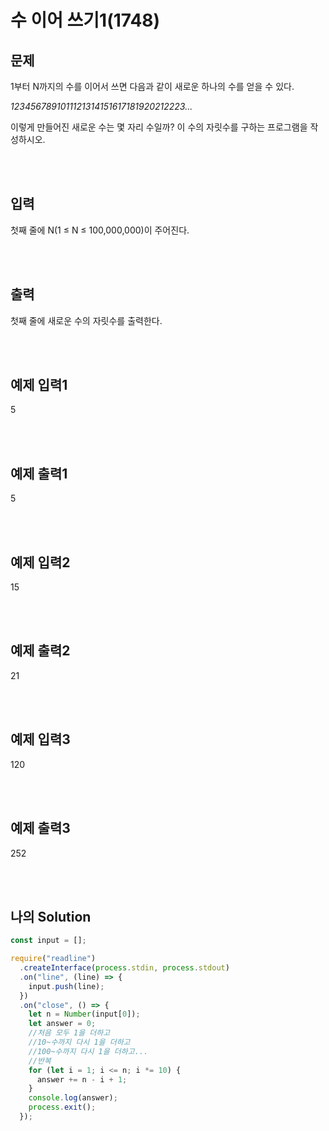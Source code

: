 # 수 이어 쓰기1(1748)

## 문제

1부터 N까지의 수를 이어서 쓰면 다음과 같이 새로운 하나의 수를 얻을 수 있다.

_1234567891011121314151617181920212223..._

이렇게 만들어진 새로운 수는 몇 자리 수일까? 이 수의 자릿수를 구하는 프로그램을 작성하시오.

<br/>
<br/>

## 입력

첫째 줄에 N(1 ≤ N ≤ 100,000,000)이 주어진다.

<br/>
<br/>

## 출력

첫째 줄에 새로운 수의 자릿수를 출력한다.

<br/>
<br/>

## 예제 입력1

5

<br/>
<br/>

## 예제 출력1

5

<br/>
<br/>

## 예제 입력2

15

<br/>
<br/>

## 예제 출력2

21

<br/>
<br/>

## 예제 입력3

120

<br/>
<br/>

## 예제 출력3

252

<br/>
<br/>

## 나의 Solution

```javascript
const input = [];

require("readline")
  .createInterface(process.stdin, process.stdout)
  .on("line", (line) => {
    input.push(line);
  })
  .on("close", () => {
    let n = Number(input[0]);
    let answer = 0;
    //처음 모두 1을 더하고
    //10~수까지 다시 1을 더하고
    //100~수까지 다시 1을 더하고...
    //반복
    for (let i = 1; i <= n; i *= 10) {
      answer += n - i + 1;
    }
    console.log(answer);
    process.exit();
  });
```
